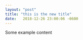 ```yaml
---
layout: "post"
title: "this is the new title"
date:   2018-12-26 23:00:06 -0600
---
```


Some example content